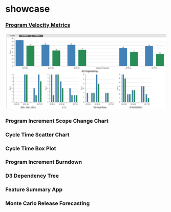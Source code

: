 # showcase


### [Program Velocity Metrics](https://github.com/wrackzone/program-velocity-metrics)

![screenshot](https://github.com/wrackzone/program-velocity-metrics/blob/master/program-velocity-metrics.png?raw=true)



### Program Increment Scope Change Chart

### Cycle Time Scatter Chart

### Cycle Time Box Plot

### Program Increment Burndown

### D3 Dependency Tree

### Feature Summary App

### Monte Carlo Release Forecasting


